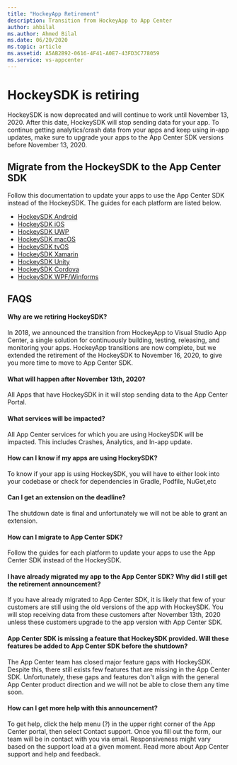 ```yaml
---
title: "HockeyApp Retirement"
description: Transition from HockeyApp to App Center
author: ahbilal
ms.author: Ahmed Bilal
ms.date: 06/20/2020
ms.topic: article
ms.assetid: A5AB2B92-0616-4F41-A0E7-43FD3C778059
ms.service: vs-appcenter
---
```


# HockeySDK is retiring

HockeySDK is now deprecated and will continue to work until November 13, 2020. After this date, HockeySDK will stop sending data for your app. To continue getting analytics/crash data from your apps and keep using in-app updates, make sure to upgrade your apps to the App Center SDK versions before November 13, 2020.

## Migrate from the HockeySDK to the App Center SDK

Follow this documentation to update your apps to use the App Center SDK instead of the HockeySDK. The guides for each platform are listed below.

* [HockeySDK Android](android-sdk-migration.md)
* [HockeySDK iOS](ios-sdk-migration.md)
* [HockeySDK UWP](uwp-sdk-migration.md)
* [HockeySDK macOS](macos-sdk-migration.md)
* [HockeySDK tvOS](tvos-sdk-migration.md)
* [HockeySDK Xamarin](xamarin-sdk-migration.md)
* [HockeySDK Unity](unity-sdk-migration.md)
* [HockeySDK Cordova](cordova-sdk-migration.md)
* [HockeySDK WPF/Winforms](wpf-winforms-sdk-migration.md)

## FAQS

#### Why are we retiring HockeySDK?

In 2018, we announced the transition from HockeyApp to Visual Studio App Center, a single solution for continuously building, testing, releasing, and monitoring your apps. HockeyApp transitions are now complete, but we extended the retirement of the HockeySDK to November 16, 2020, to give you more time to move to App Center SDK. 

#### What will happen after November 13th, 2020?

All Apps that have HockeySDK in it will stop sending data to the App Center Portal. 

#### What services will be impacted?

All App Center services for which you are using HockeySDK will be impacted. This includes Crashes, Analytics, and In-app update. 

#### How can I know if my apps are using HockeySDK?

To know if your app is using HockeySDK, you will have to either look into your codebase or check for dependencies in Gradle, Podfile, NuGet,etc

#### Can I get an extension on the deadline?

The shutdown date is final and unfortunately we will not be able to grant an extension. 

#### How can I migrate to App Center SDK?

Follow the guides for each platform to update your apps to use the App Center SDK instead of the HockeySDK.

#### I have already migrated my app to the App Center SDK? Why did I still get the retirement announcement?

If you have already migrated to App Center SDK, it is likely that few of your customers are still using the old versions of the app with HockeySDK. You will stop receiving data from these customers after November 13th, 2020 unless these customers upgrade to the app version with App Center SDK. 

#### App Center SDK is missing a feature that HockeySDK provided. Will these features be added to App Center SDK before the shutdown?

The App Center team has closed major feature gaps with HockeySDK. Despite this, there still exists few features that are missing in the App Center SDK. Unfortunately, these gaps and features don't align with the general App Center product direction and we will not be able to close them any time soon. 

#### How can I get more help with this announcement?

To get help, click the help menu (?) in the upper right corner of the App Center portal, then select Contact support. Once you fill out the form, our team will be in contact with you via email. Responsiveness might vary based on the support load at a given moment. Read more about App Center support and help and feedback.
